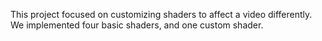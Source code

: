 This project focused on customizing shaders to affect a video differently. We implemented four basic shaders, and one custom shader.
